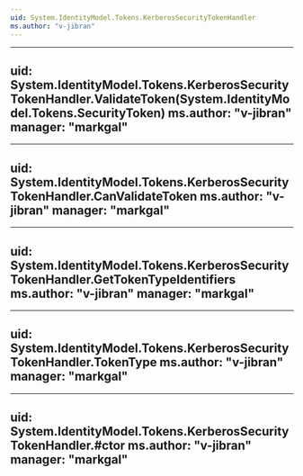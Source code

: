 ```yaml
---
uid: System.IdentityModel.Tokens.KerberosSecurityTokenHandler
ms.author: "v-jibran"
---
```


---
uid: System.IdentityModel.Tokens.KerberosSecurityTokenHandler.ValidateToken(System.IdentityModel.Tokens.SecurityToken)
ms.author: "v-jibran"
manager: "markgal"
---

---
uid: System.IdentityModel.Tokens.KerberosSecurityTokenHandler.CanValidateToken
ms.author: "v-jibran"
manager: "markgal"
---

---
uid: System.IdentityModel.Tokens.KerberosSecurityTokenHandler.GetTokenTypeIdentifiers
ms.author: "v-jibran"
manager: "markgal"
---

---
uid: System.IdentityModel.Tokens.KerberosSecurityTokenHandler.TokenType
ms.author: "v-jibran"
manager: "markgal"
---

---
uid: System.IdentityModel.Tokens.KerberosSecurityTokenHandler.#ctor
ms.author: "v-jibran"
manager: "markgal"
---
